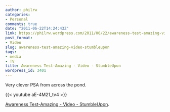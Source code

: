 ```yaml
---
author: philrw
categories:
- Personal
comments: true
date: "2011-06-22T14:24:43Z"
link: https://philrw.wordpress.com/2011/06/22/awareness-test-amazing-video-stumbleupon/
post_format:
- Video
slug: awareness-test-amazing-video-stumbleupon
tags:
- media
- TV
title: Awareness Test-Amazing - Video - StumbleUpon
wordpress_id: 3401
---
```


Very clever PSA from across the pond.

{{< youtube aE-4M21_tv4 >}}

[Awareness Test-Amazing - Video - StumbleUpon](http://www.stumbleupon.com/su/1PU64p/www.metacafe.com/watch/1154210/awareness_test_amazing/).